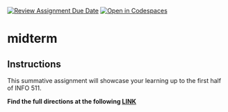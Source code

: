 [![Review Assignment Due Date](https://classroom.github.com/assets/deadline-readme-button-22041afd0340ce965d47ae6ef1cefeee28c7c493a6346c4f15d667ab976d596c.svg)](https://classroom.github.com/a/hNFwAEiz)
[![Open in Codespaces](https://classroom.github.com/assets/launch-codespace-2972f46106e565e64193e422d61a12cf1da4916b45550586e14ef0a7c637dd04.svg)](https://classroom.github.com/open-in-codespaces?assignment_repo_id=20747834)
# midterm

## Instructions

This summative assignment will showcase your learning up to the first half of INFO 511. 

**Find the full directions at the following [LINK](https://datasciaz.netlify.app/summative/midterm.html)**
